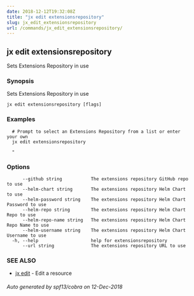 ```yaml
---
date: 2018-12-12T19:32:08Z
title: "jx edit extensionsrepository"
slug: jx_edit_extensionsrepository
url: /commands/jx_edit_extensionsrepository/
---
```

## jx edit extensionsrepository

Sets Extensions Repository in use

### Synopsis

Sets Extensions Repository in use

```
jx edit extensionsrepository [flags]
```

### Examples

```
  # Prompt to select an Extensions Repository from a list or enter your own
  jx edit extensionsrepository
  
  "
```

### Options

```
      --github string           The extensions repository GitHub repo to use
      --helm-chart string       The extensions repository Helm Chart to use
      --helm-password string    The extensions repository Helm Chart Password to use
      --helm-repo string        The extensions repository Helm Chart Repo to use
      --helm-repo-name string   The extensions repository Helm Chart Repo Name to use
      --helm-username string    The extensions repository Helm Chart Username to use
  -h, --help                    help for extensionsrepository
      --url string              The extensions repository URL to use
```

### SEE ALSO

* [jx edit](/commands/jx_edit/)	 - Edit a resource

###### Auto generated by spf13/cobra on 12-Dec-2018
